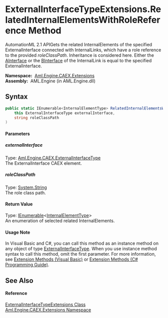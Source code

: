 ExternalInterfaceTypeExtensions.RelatedInternalElementsWithRoleReference Method
===============================================================================
AutomationML 2.1 APIGets the related InternalElements of the specified ExternalInterface connected with InternalLinks, which have a role reference to the provided *roleClassPath*. Inheritance is considered here. Either the [AInterface][1] or the [BInterface][2] of the InternalLink is equal to the specified ExternalInterface.

  **Namespace:**  [Aml.Engine.CAEX.Extensions][3]  
  **Assembly:**  AML.Engine (in AML.Engine.dll)

Syntax
------

```csharp
public static IEnumerable<InternalElementType> RelatedInternalElementsWithRoleReference(
	this ExternalInterfaceType externalInterface,
	string roleClassPath
)
```

#### Parameters

##### *externalInterface*
Type: [Aml.Engine.CAEX.ExternalInterfaceType][4]  
The ExternalInterface CAEX element.

##### *roleClassPath*
Type: [System.String][5]  
The role class path.

#### Return Value
Type: [IEnumerable][6]&lt;[InternalElementType][7]>  
 An enumeration of selected related InternalElements. 
#### Usage Note
In Visual Basic and C#, you can call this method as an instance method on any object of type [ExternalInterfaceType][4]. When you use instance method syntax to call this method, omit the first parameter. For more information, see [Extension Methods (Visual Basic)][8] or [Extension Methods (C# Programming Guide)][9].

See Also
--------

#### Reference
[ExternalInterfaceTypeExtensions Class][10]  
[Aml.Engine.CAEX.Extensions Namespace][3]  

[1]: ../../Aml.Engine.CAEX/InternalLinkType/AInterface.md
[2]: ../../Aml.Engine.CAEX/InternalLinkType/BInterface.md
[3]: ../README.md
[4]: ../../Aml.Engine.CAEX/ExternalInterfaceType/README.md
[5]: https://docs.microsoft.com/dotnet/api/system.string
[6]: https://docs.microsoft.com/dotnet/api/system.collections.generic.ienumerable-1
[7]: ../../Aml.Engine.CAEX/InternalElementType/README.md
[8]: https://docs.microsoft.com/dotnet/visual-basic/programming-guide/language-features/procedures/extension-methods
[9]: https://docs.microsoft.com/dotnet/csharp/programming-guide/classes-and-structs/extension-methods
[10]: README.md
[11]: https://www.automationml.org
[12]: ../../icons/logoShade.png